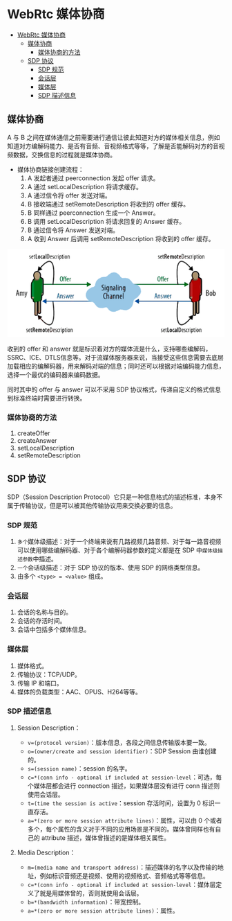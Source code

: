 # WebRtc 媒体协商

- [WebRtc 媒体协商](#webrtc-媒体协商)
  - [媒体协商](#媒体协商)
    - [媒体协商的方法](#媒体协商的方法)
  - [SDP 协议](#sdp-协议)
    - [SDP 规范](#sdp-规范)
    - [会话层](#会话层)
    - [媒体层](#媒体层)
    - [SDP 描述信息](#sdp-描述信息)

## 媒体协商

A 与 B 之间在媒体通信之前需要进行通信让彼此知道对方的媒体相关信息，例如知道对方编解码能力、是否有音频、音视频格式等等，了解是否能解码对方的音视频数据，交换信息的过程就是媒体协商。

- 媒体协商链接创建流程：
  1. A 发起者通过 peerconnection 发起 offer 请求。
  2. A 通过 setLocalDescription 将请求缓存。
  3. A 通过信令将 offer 发送对端。
  4. B 接收端通过 setRemoteDescription 将收到的 offer 缓存。
  5. B 同样通过 peerconnection 生成一个 Answer。
  6. B 调用 setLocalDescription 将请求回复的 Answer 缓存。
  7. B 通过信令将 Answer 发送对端。
  8. A 收到 Answer 后调用 setRemoteDescription 将收到的 offer 缓存。

![0701](./Img/07_01.png)

收到的 offer 和 answer 就是标识着对方的媒体流是什么，支持哪些编解码，SSRC、ICE、DTLS信息等。对于流媒体服务器来说，当接受这些信息需要去底层加载相应的编解码器，用来解码对端的信息；同时还可以根据对端编码能力信息，选择一个最优的编码器来编码数据。

同时其中的 offer 与 answer 可以不采用 SDP 协议格式，传递自定义的格式信息到标准终端时需要进行转换。

### 媒体协商的方法

1. createOffer
2. createAnswer
3. setLocalDescription
4. setRemoteDescription

## SDP 协议

SDP（Session Description Protocol）它只是一种信息格式的描述标准，本身不属于传输协议，但是可以被其他传输协议用来交换必要的信息。

### SDP 规范

1. `多个`媒体级描述：对于一个终端来说有几路视频几路音频、对于每一路音视频可以使用哪些编解码器、对于各个编解码器参数的定义都是在 SDP 中`媒体级描述参数`中描述。
2. `一个`会话级描述：对于 SDP 协议的版本、使用 SDP 的网络类型信息。
3. 由多个 `<type> = <value>` 组成。

### 会话层

1. 会话的名称与目的。
2. 会话的存活时间。
3. 会话中包括多个媒体信息。

### 媒体层

1. 媒体格式。
2. 传输协议：TCP/UDP。
3. 传输 IP 和端口。
4. 媒体的负载类型：AAC、OPUS、H264等等。

### SDP 描述信息

1. Session Description：
   - `v=(protocol version)`：版本信息，各段之间信息传输版本要一致。
   - `o=(owner/create and session identifier)`：SDP Session 由谁创建的。
   - `s=(session name)`：session 的名字。
   - `c=*(conn info - optional if included at session-level`：可选，每个媒体层都会进行 connection 描述，如果媒体层没有进行 conn 描述则使用会话层。
   - `t=(time the session is active`：session 存活时间，设置为 0 标识一直存活。
   - `a=*(zero or more session attribute lines)`：属性，可以由 0 个或者多个，每个属性的含义对于不同的应用场景是不同的。媒体曾同样也有自己的 attribute 描述，媒体曾描述的是媒体相关属性。

2. Media Description：
   - `m=(media name and transport address)`：描述媒体的名字以及传输的地址，例如标识音频还是视频、使用的视频格式、音频格式等等信息。
   - `c=*(conn info - optional if included at session-level`：媒体层定义了就是用媒体曾的，否则就使用会话层。
   - `b=*(bandwidth information)`：带宽控制。
   - `a=*(zero or more session attribute lines)`：属性。
